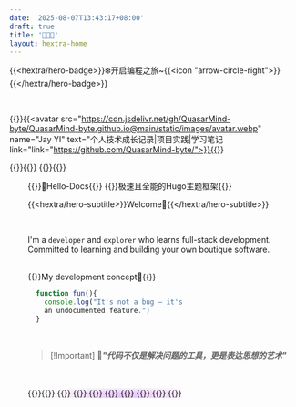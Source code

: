 ```yaml
---
date: '2025-08-07T13:43:17+08:00'
draft: true
title: '🍁🍁🍁'
layout: hextra-home
---
```

{{<hextra/hero-badge>}}❄️开启编程之旅~{{<icon "arrow-circle-right">}}{{</hextra/hero-badge>}}

</br>

{{<center-container>}}{{<avatar src="https://cdn.jsdelivr.net/gh/QuasarMind-byte/QuasarMind-byte.github.io@main/static/images/avatar.webp" name="Jay YI" text="个人技术成长记录|项目实践|学习笔记 link="link="https://github.com/QuasarMind-byte/">}}{{</center-container>}}

{{<center-container>}}{{<icon name="cube-transparent" >}} {{<typewriter color="purple">}}{{</center-container>}}


<div class="home-section" style="align-items: center; margin-left: 2rem">
{{<hextra/hero-headline>}}🎨Hello-Docs{{</hextra/hero-headline>}}
{{<hextra/hero-subtitle>}}极速且全能的Hugo主题框架{{</hextra/hero-subtitle>}}
<br>

{{<hextra/hero-subtitle>}}Welcome👋{{</hextra/hero-subtitle>}}

<br>

I'm a `developer` and `explorer` who learns full-stack development. Committed to learning and building your own boutique software.

</br>
{{<hextra/hero-subtitle>}}My development concept🎯{{</hextra/hero-subtitle>}}

```js
  function fun(){
    console.log("It's not a bug – it's 
    an undocumented feature.")
  }
```
</br>

>[!Important] 🌟***"代码不仅是解决问题的工具，更是表达思想的艺术"***

</br>
</br>
{{<hextra/feature-grid>}}{{<hextra/feature-card title="🎬前端" subtitle="前端技术学习记录</br> HTML/CSS   ` |` JavaScript `|` Vue " class="hx:aspect-auto hx:md:aspect-[1.1/1] hx:max-md:min-h-[340px]" style="background: radial-gradient(ellipse at 50% 80%,rgba(194,97,254,0.15),hsla(0,0%,100%,0));">}} {{<hextra/feature-card title="🚀后端" subtitle="后端技术学习记录 </br>Java` |` Go` |` Mysql `|` Spring" class="hx:aspect-auto hx:md:aspect-[1.1/1] hx:max-md:min-h-[340px]" style="background: radial-gradient(ellipse at 50% 80%,rgba(194,97,254,0.15),hsla(0,0%,100%,0));">}}
{{<hextra/feature-card title="🌟项目Star" subtitle="项目架构</br>参观 `Github`" class="hx:aspect-auto hx:md:aspect-[1.1/1] hx:max-md:min-h-[340px]" style="background: radial-gradient(ellipse at 50% 80%,rgba(194,97,254,0.15),hsla(0,0%,100%,0));">}}
{{<hextra/feature-card title="♊书籍阅读" subtitle="阅读书籍记录" >}}
{{<hextra/feature-card title="🧭美图" subtitle="美图记录" >}}
{{<hextra/feature-card title="🗺️杂记" subtitle="日常生活记录" >}}
{{<hextra/feature-card title="🥥厨艺" subtitle="菜谱记录" >}}
{{<hextra/feature-card title="🎻其他" subtitle="其他技能学习记录" >}}
{{</hextra/feature-grid>}} 
</div>